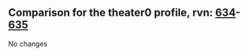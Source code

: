 ## Comparison for the theater0 profile, rvn: [634](https://github.com/PRO100KatYT/FortniteProfileRevisions/tree/main/profiles/theater0/634%20theater0.json)-[635](https://github.com/PRO100KatYT/FortniteProfileRevisions/tree/main/profiles/theater0/635%20theater0.json)

No changes
